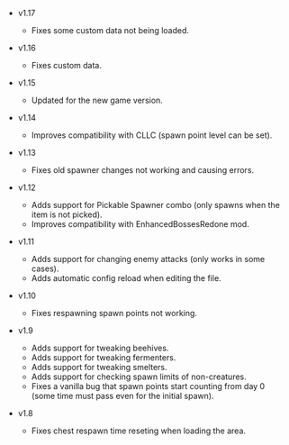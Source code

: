 - v1.17
  - Fixes some custom data not being loaded.

- v1.16
  - Fixes custom data.

- v1.15
  - Updated for the new game version.

- v1.14
  - Improves compatibility with CLLC (spawn point level can be set).

- v1.13
  - Fixes old spawner changes not working and causing errors.

- v1.12
  - Adds support for Pickable Spawner combo (only spawns when the item is not picked).
  - Improves compatibility with EnhancedBossesRedone mod.

- v1.11
  - Adds support for changing enemy attacks (only works in some cases).
  - Adds automatic config reload when editing the file.

- v1.10
  - Fixes respawning spawn points not working.

- v1.9
  - Adds support for tweaking beehives.
  - Adds support for tweaking fermenters.
  - Adds support for tweaking smelters.
  - Adds support for checking spawn limits of non-creatures.
  - Fixes a vanilla bug that spawn points start counting from day 0 (some time must pass even for the initial spawn).

- v1.8
  - Fixes chest respawn time reseting when loading the area.

